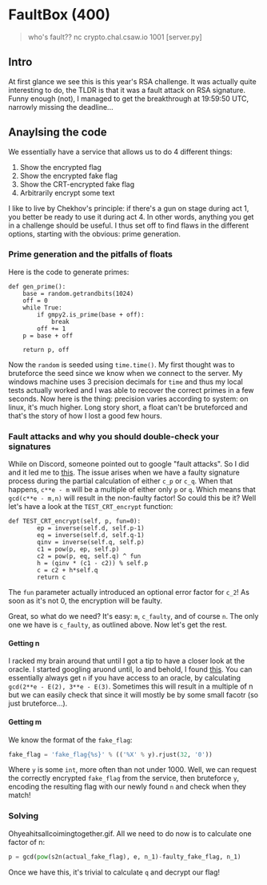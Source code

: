 # FaultBox (400)

> who's fault?? nc crypto.chal.csaw.io 1001
[server.py]

## Intro

At first glance we see this is this year's RSA challenge. It was actually quite interesting to do, the TLDR is that it was a fault attack on RSA signature. Funny enough (not), I managed to get the breakthrough at 19:59:50 UTC, narrowly missing the deadline...

## Anaylsing the code

We essentially have a service that allows us to do 4 different things:

1. Show the encrypted flag
2. Show the encrypted fake flag
3. Show the CRT-encrypted fake flag
4. Arbitrarily encrypt some text

I like to live by Chekhov's principle: if there's a gun on stage during act 1, you better be ready to use it during act 4. In other words, anything you get in a challenge should be useful. I thus set off to find flaws in the different options, starting with the obvious: prime generation.

### Prime generation and the pitfalls of floats

Here is the code to generate primes:
```
def gen_prime():
    base = random.getrandbits(1024)
    off = 0
    while True:
        if gmpy2.is_prime(base + off):
            break
        off += 1
    p = base + off

    return p, off
 ```
 
 Now the ```random``` is seeded using ```time.time()```. My first thought was to bruteforce the seed since we know when we connect to the server. My windows machine uses 3 precision decimals for ```time``` and thus my local tests actually worked and I was able to recover the correct primes in a few seconds. Now here is the thing: precision varies according to system: on linux, it's much higher. Long story short, a float can't be bruteforced and that's the story of how I lost a good few hours. 
 
 ### Fault attacks and why you should double-check your signatures
 
While on Discord, someone pointed out to google "fault attacks". So I did and it led me to [this](https://bitsdeep.com/posts/attacking-rsa-for-fun-and-ctf-points-part-4/). The issue arises when we have a faulty signature process during the partial calculation of either ```c_p``` or ```c_q```. When that happens, ```c**e - m``` will be a multiple of either only ```p``` or ```q```. Which means that ```gcd(c**e - m,n)``` will result in the non-faulty factor! So could this be it? Well let's have a look at the ```TEST_CRT_encrypt``` function:

```
def TEST_CRT_encrypt(self, p, fun=0):
        ep = inverse(self.d, self.p-1)
        eq = inverse(self.d, self.q-1)
        qinv = inverse(self.q, self.p)
        c1 = pow(p, ep, self.p)
        c2 = pow(p, eq, self.q) ^ fun
        h = (qinv * (c1 - c2)) % self.p
        c = c2 + h*self.q
        return c
 ```
 
 The ```fun``` parameter actually introduced an optional error factor for ```c_2```! As soon as it's not 0, the encryption will be faulty.

Great, so what do we need? It's easy: ```m```, ```c_faulty```, and of course ```n```. The only one we have is ```c_faulty```, as outlined above. Now let's get the rest.



#### Getting n

I racked my brain around that until I got a tip to have a closer look at the oracle. I started googling aruond until, lo and behold, I found [this](https://crypto.stackexchange.com/questions/65965/determine-rsa-modulus-from-encryption-oracle). You can essentially always get ```n``` if you have access to an oracle, by calculating ```gcd(2**e - E(2), 3**e - E(3)```. Sometimes this will result in a multiple of n but we can easily check that since it will mostly be by some small facotr (so just bruteforce...).

#### Getting m

We know the format of the ```fake_flag```:

```python
fake_flag = 'fake_flag{%s}' % (('%X' % y).rjust(32, '0'))
```

Where ```y``` is some ```int```, more often than not under 1000. Well, we can request the correctly encrypted ```fake_flag``` from the service, then bruteforce ```y```, encoding the resulting flag with our newly found ```n``` and check when they match!

### Solving

Ohyeahitsallcoimingtogether.gif. All we need to do now is to calculate one factor of n:

```python
p = gcd(pow(s2n(actual_fake_flag), e, n_1)-faulty_fake_flag, n_1)
```

Once we have this, it's trivial to calculate ```q``` and decrypt our flag!


 
 
 


